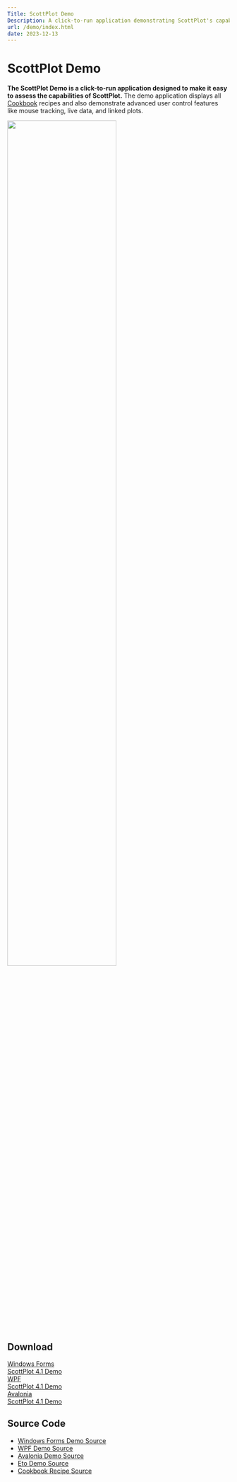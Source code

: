 ```yaml
---
Title: ScottPlot Demo
Description: A click-to-run application demonstrating ScottPlot's capabilities
url: /demo/index.html
date: 2023-12-13
---
```


# ScottPlot Demo

**The ScottPlot Demo is a click-to-run application designed to make it easy to assess the capabilities of ScottPlot.** The demo application displays all [Cookbook](../cookbook) recipes and also demonstrate advanced user control features like mouse tracking, live data, and linked plots. 

<div class='text-center m-4'>
<img src='scottplot-demo.png' width='70%'>
</div>

## Download

<div class="container p-2 mb-3">
    <div class="row">
        <div class="col text-center">
            <a href="https://scottplot.net/demos/ScottPlot-Demo-WinForms.zip"
                class="btn btn-success btn-lg shadow-sm">
                <div class="fs-3">Windows Forms</div>
                <div class="fs-6 fw-light">ScottPlot 4.1 Demo</div>
            </a>
        </div>
        <div class="col text-center">
            <a href="https://scottplot.net/demos/ScottPlot-Demo-WPF.zip"
                class="btn btn-primary btn-lg shadow-sm">
                <div class="fs-3">WPF</div>
                <div class="fs-6 fw-light">ScottPlot 4.1 Demo</div>
            </a>
        </div>
        <div class="col text-center">
            <a href="https://scottplot.net/demos/ScottPlot-Demo-Avalonia.zip"
                class="btn btn-secondary btn-lg shadow-sm">
                <div class="fs-3">Avalonia</div>
                <div class="fs-6 fw-light">ScottPlot 4.1 Demo</div>
            </a>
        </div>
    </div>
</div>

## Source Code
* [Windows Forms Demo Source](https://github.com/ScottPlot/ScottPlot/tree/main/src/ScottPlot4/ScottPlot.Demo/ScottPlot.Demo.WinForms/WinFormsDemos)
* [WPF Demo Source](https://github.com/ScottPlot/ScottPlot/tree/main/src/ScottPlot4/ScottPlot.Demo/ScottPlot.Demo.WPF/WpfDemos)
* [Avalonia Demo Source](https://github.com/ScottPlot/ScottPlot/tree/main/src/ScottPlot4/ScottPlot.Demo/ScottPlot.Demo.Avalonia/AvaloniaDemos)
* [Eto Demo Source](https://github.com/ScottPlot/ScottPlot/tree/main/src/ScottPlot4/ScottPlot.Demo/ScottPlot.Demo.Eto/EtoFormsDemos)
* [Cookbook Recipe Source](https://github.com/ScottPlot/ScottPlot/tree/main/src/ScottPlot4/ScottPlot.Cookbook/Recipes)
